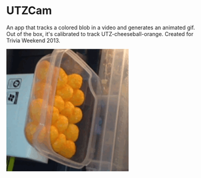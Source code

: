 UTZCam
======

An app that tracks a colored blob in a video and generates an animated gif. Out of the box, it's calibrated to track UTZ-cheeseball-orange. Created for Trivia Weekend 2013.

![Sample UTZ GIF](https://github.com/wdlindmeier/UTZCam/blob/master/utzcam.gif?raw=true)